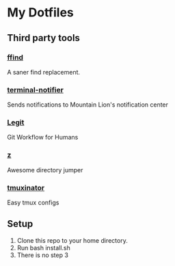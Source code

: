 # My Dotfiles

## Third party tools 

### [ffind](https://github.com/jaimebuelta/ffind) 
A saner find replacement. 

### [terminal-notifier](https://github.com/alloy/terminal-notifier)
Sends notifications to Mountain Lion's notification center

### [Legit](http://www.git-legit.org/)
Git Workflow for Humans

### [z](https://github.com/rupa/z)
Awesome directory jumper

### [tmuxinator](https://github.com/aziz/tmuxinator)
Easy tmux configs

## Setup

1. Clone this repo to your home directory.
2. Run bash install.sh
3. There is no step 3
